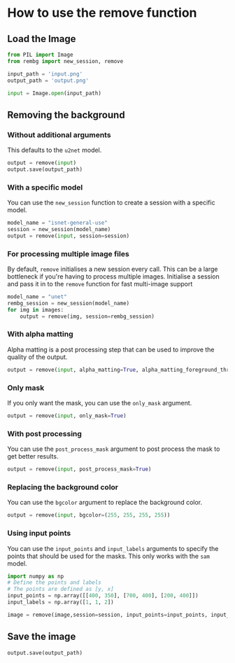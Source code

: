 # How to use the remove function

## Load the Image
```python
from PIL import Image
from rembg import new_session, remove

input_path = 'input.png'
output_path = 'output.png'

input = Image.open(input_path)
```
## Removing the background

### Without additional arguments
This defaults to the `u2net` model.
```python
output = remove(input)
output.save(output_path)
```

### With a specific model
You can use the `new_session` function to create a session with a specific model.
```python
model_name = "isnet-general-use"
session = new_session(model_name)
output = remove(input, session=session)
```

### For processing multiple image files
By default, `remove` initialises a new session every call. This can be a large bottleneck if you're having to process multiple images. Initialise a session and pass it in to the `remove` function for fast multi-image support
```python
model_name = "unet"
rembg_session = new_session(model_name)
for img in images:
    output = remove(img, session=rembg_session)
```


### With alpha matting
Alpha matting is a post processing step that can be used to improve the quality of the output.
```python
output = remove(input, alpha_matting=True, alpha_matting_foreground_threshold=270,alpha_matting_background_threshold=20, alpha_matting_erode_size=11)
```

### Only mask
If you only want the mask, you can use the `only_mask` argument.
```python
output = remove(input, only_mask=True)
```

### With post processing
You can use the `post_process_mask` argument to post process the mask to get better results.
```python
output = remove(input, post_process_mask=True)
```

### Replacing the background color
You can use the `bgcolor` argument to replace the background color.
```python
output = remove(input, bgcolor=(255, 255, 255, 255))
```

### Using input points
You can use the `input_points` and `input_labels` arguments to specify the points that should be used for the masks. This only works with the `sam` model.
```python
import numpy as np
# Define the points and labels
# The points are defined as [y, x]
input_points = np.array([[400, 350], [700, 400], [200, 400]])
input_labels = np.array([1, 1, 2])

image = remove(image,session=session, input_points=input_points, input_labels=input_labels)
```

## Save the image
```python
output.save(output_path)
```


